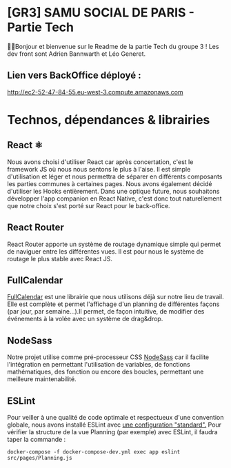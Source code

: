 ﻿# [GR3] SAMU SOCIAL DE PARIS - Partie Tech

👋🏼Bonjour et bienvenue sur le Readme de la partie Tech du groupe 3 ! 
Les dev front sont Adrien Bannwarth et Léo Generet.

## Lien vers BackOffice déployé :
http://ec2-52-47-84-55.eu-west-3.compute.amazonaws.com

# Technos, dépendances & librairies 

## React ⚛

Nous avons choisi d'utiliser React car après concertation, c'est le framework JS où nous nous sentons le plus à l'aise. Il est simple d'utilisation et léger et nous permettra de séparer en différents composants les parties communes à certaines pages. Nous avons également décidé d'utiliser les Hooks entièrement.
Dans une optique future, nous souhaitons développer l'app companion en React Native, c'est donc tout naturellement que notre choix s'est porté sur React pour le back-office.

## React Router 
React Router apporte un système de routage dynamique simple qui permet de naviguer entre les différentes vues. Il est pour nous le système de routage le plus stable avec React JS.

## FullCalendar
[FullCalendar](https://fullcalendar.io/) est une librairie que nous utilisons déjà sur notre lieu de travail. Elle est complète et permet l'affichage d'un planning de différentes façons (par jour, par semaine...).Il permet, de façon intuitive, de modifier des événements à la volée avec un système de drag&drop.

## NodeSass
Notre projet utilise comme pré-processeur CSS [NodeSass](https://github.com/sass/node-sass) car il facilite l'intégration en permettant l'utilisation de variables, de fonctions mathématiques, des fonction ou encore des boucles, permettant une meilleure maintenabilité.

##  ESLint
Pour veiller à une qualité de code optimale et respectueux d'une convention globale, nous avons installé ESLint avec [une configuration "standard".](https://standardjs.com/rules.html)
Pour vérifier la structure de la vue Planning (par exemple) avec ESLint, il faudra taper la commande :

    docker-compose -f docker-compose-dev.yml exec app eslint src/pages/Planning.js











